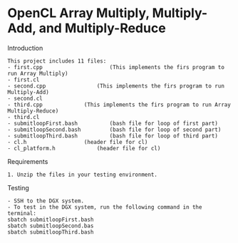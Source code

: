 # OpenCL Array Multiply, Multiply-Add, and Multiply-Reduce

Introduction

    This project includes 11 files:
    - first.cpp         			(This implements the firs program to run Array Multiply)
	- first.cl						
	- second.cpp				(This implements the firs program to run Multiply-Add)
	- second.cl
	- third.cpp				(This implements the firs program to run Array Multiply-Reduce)
	- third.cl
	- submitloopFirst.bash			(bash file for loop of first part)
	- submitloopSecond.bash			(bash file for loop of second part)
	- submitloopThird.bash			(bash file for loop of third part)
	- cl.h					(header file for cl)
	- cl_platform.h				(header file for cl)

Requirements

    1. Unzip the files in your testing environment.

Testing

	- SSH to the DGX system.
	- To test in the DGX system, run the following command in the terminal: 
	sbatch submitloopFirst.bash	
	sbatch submitloopSecond.bas
	sbatch submitloopThird.bash	



